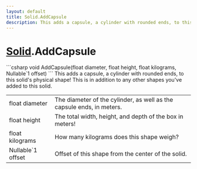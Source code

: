 ```yaml
---
layout: default
title: Solid.AddCapsule
description: This adds a capsule, a cylinder with rounded ends, to this solid's physical shape! This is in addition to any other shapes you've added to this solid.
---
```

# [Solid]({{site.url}}/Pages/Reference/Solid.html).AddCapsule

<div class='signature' markdown='1'>
```csharp
void AddCapsule(float diameter, float height, float kilograms, Nullable`1 offset)
```
This adds a capsule, a cylinder with rounded ends, to
this solid's physical shape! This is in addition to any other
shapes you've added to this solid.
</div>

|  |  |
|--|--|
|float diameter|The diameter of the cylinder, as well as             the capsule ends, in meters.|
|float height|The total width, height, and depth of the             box in meters!|
|float kilograms|How many kilograms does this shape weigh?|
|Nullable`1 offset|Offset of this shape from the center of the              solid.|




